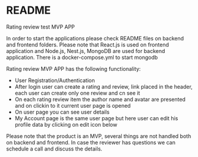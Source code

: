 # README

Rating review test MVP APP

In order to start the applications please check README files on backend and frontend folders.
Please note that React.js is used on frontend application and Node.js, Nest.js, MongoDB are used for backend application.
There is a docker-compose.yml to start mongodb

Rating review MVP APP has the following functionality:

- User Registration/Authentication
- After login user can create a rating and review, link placed in the header, each user can create only one review and cn see it
- On each rating review item the author name and avatar are presented and on clickin to it current user page is opened
- On user page you can see user details
- My Account page is the same user page but here user can edit his profile data by clicking on edit icon below

Please note that the product is an MVP, several things are not handled both on backend and frontend.
In case the reviewer has questions we can schedule a call and discuss the details.

